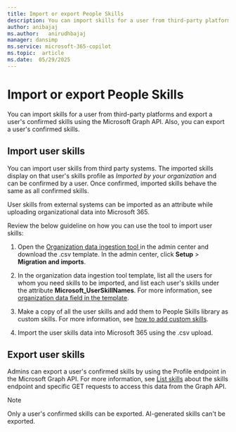 ```yaml
---
title: Import or export People Skills
description: You can import skills for a user from third-party platforms and export a user's confirmed skills using the Graph API.
author: anibajaj 
ms.author:   anirudhbajaj
manager: dansimp
ms.service: microsoft-365-copilot
ms.topic:  article
ms.date:  05/29/2025
---
```


# Import or export People Skills

You can import skills for a user from third-party platforms and export a user's confirmed skills using the Microsoft Graph API. Also, you can export a user's confirmed skills.

## Import user skills

You can import user skills from third party systems. The imported skills display on that user's skills profile as *Imported by your organization* and can be confirmed by a user. Once confirmed, imported skills behave the same as all confirmed skills.

User skills from external systems can be imported as an attribute while uploading organizational data into Microsoft 365.

Review the below guideline on how you can use the tool to import user skills:

1. Open the [Organization data ingestion tool ](/viva/import-orgdata)in the admin center and download the .csv template. In the admin center, click **Setup** > **Migration and imports**.

2. In the organization data ingestion tool template, list all the users for whom you need skills to be imported, and list each user's skills under the attribute **Microsoft_UserSkillNames**. For more information, see [organization data field in the template](/viva/orgdata-attributes).

3. Make a copy of all the user skills and add them to People Skills library as custom skills. For more information, see [how to add custom skills](people-skills-manage-custom-skill.md).

4. Import the user skills data into Microsoft 365 using the .csv upload.

## Export user skills

Admins can export a user's confirmed skills by using the Profile endpoint in the Microsoft Graph API. For more information, see [List skills](/graph/api/profile-list-skills?view=graph-rest-beta&tabs=http&preserve-view=true) about the skills endpoint and specific GET requests to access this data from the Graph API.

> [!NOTE]
> Only a user's confirmed skills can be exported. AI-generated skills can't be exported.
